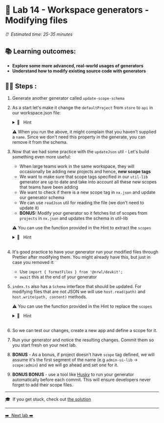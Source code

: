 # 🧵 Lab 14 - Workspace generators - Modifying files

###### ⏰ &nbsp;Estimated time: 25-35 minutes


## 📚 Learning outcomes:

- **Explore some more advanced, real-world usages of generators**
- **Understand how to modify existing source code with generators**
  <br />

## 🏋️‍♀️ Steps :

1. Generate another generator called `update-scope-schema`
   <br />

2. As a start let's make it change the `defaultProject` from `store` to `api` in our workspace.json file:

   <details>
   <summary>🐳 &nbsp;&nbsp;Hint</summary>

   - Refer to the [docs](https://nx.dev/latest/angular/core-concepts/nx-devkit#nx-devkit)
   - Use this utility:
     - `import { updateJson } from '@nrwl/devkit';`
   - As always, the answer is in the [the solution](INC-VERSION-SOLUTION.md). Try a few different approaches on your own first.
   </details>

   ⚠️ When you run the above, it might complain that you haven't supplied a `name`. Since
   we don't need this property in the generate, you can remove it from the schema.
   <br />

3. Now that we had some practice with the `updateJson` util - Let's build something even more useful:

   - When large teams work in the same workspace, they will occasionally be adding new projects and hence, **new scope tags**
   - We want to make sure that scope tags specified in our `util-lib` generator are up to date and take into account all these new scopes that teams have been adding
   - We want to check if there is a new scope tag in `nx.json` and update our generator schema
   - We can use `readJson` util for reading the file (we don't need to update it)
   - **BONUS:** Modify your generator so it fetches list of scopes from `projects` in `nx.json` and updates the schema in util-lib

   ⚠️ You can use the function provided in the Hint to extract the `scopes`

   <details>
   <summary>🐳 &nbsp;&nbsp;Hint</summary>

   ```typescript
   function getScopes(nxJson: any) {
     const projects: any[] = Object.values(nxJson.projects);
     const allScopes: string[] = projects
       .map((project) =>
         project.tags
           // take only those that point to scope
           .filter((tag: string) => tag.startsWith('scope:'))
       )
       // flatten the array
       .reduce((acc, tags) => [...acc, ...tags], [])
       // remove prefix `scope:`
       .map((scope: string) => scope.slice(6));
     // remove duplicates
     return [...new Set(allScopes)];
   }
   ```

   </details>

   <br />

4. It's good practice to have your generator run your modified files through Prettier after modifying them. You might already have this, but just in case you removed it:

   - Use `import { formatFiles } from '@nrwl/devkit';`
   - `await` this at the end of your generator
     <br />

5. `index.ts` also has a `Schema` interface that should be updated. For modifying files that are not JSON we will use `host.read(path)` and `host.write(path, content)` methods.

   ⚠️ You can use the function provided in the Hint to replace the `scopes`

   <details>
   <summary>🐳 &nbsp;&nbsp;Hint</summary>

   ```typescript
   function replaceScopes(content: string, scopes: string[]): string {
     const joinScopes = scopes.map((s) => `'${s}'`).join(' | ');
     const PATTERN = /interface Schema \{\n.*\n.*\n\}/gm;
     return content.replace(
       PATTERN,
       `interface Schema {
     name: string;
     directory: ${joinScopes};
   }`
     );
   }
   ```

   </details>
   <br />

6. So we can test our changes, create a new app and define a scope for it.
7. Run your generator and notice the resulting changes. Commit them so you start fresh on your next lab.
   <br />

8. **BONUS** - As a bonus, if project doesn't have `scope` tag defined, we will assume it's the first segment of the name (e.g `admin-ui-lib` -> `scope:admin`) and we will go ahead and set one for it.
   <br />

9. **BONUS BONUS** - use a tool like [Husky](https://typicode.github.io/husky/#/) to run your
   generator automatically before each commit. This will ensure developers never forget to add
   their scope files.
   <br />

---

🎓&nbsp;&nbsp;If you get stuck, check out [the solution](SOLUTION.md)

---

[➡️ &nbsp;Next lab ➡️](../lab15/LAB.md)
